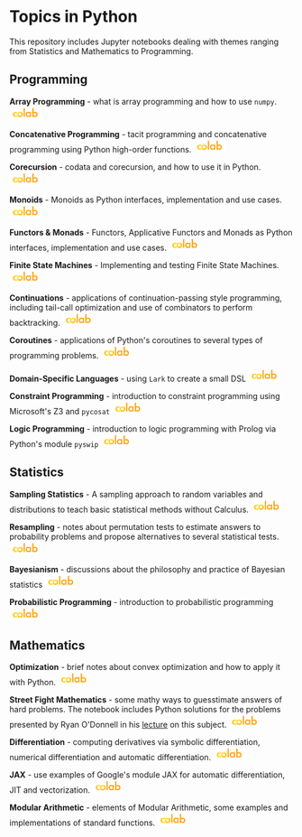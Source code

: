 # Topics in Python

This repository includes Jupyter notebooks dealing with themes ranging from Statistics and Mathematics to Programming.

## Programming

**Array Programming** - what is array programming and how to use `numpy`.
<a href="https://colab.research.google.com/github/jpneto/topicsInPython/blob/main/notebooks/ArrayProgramming.ipynb">
<img border="0" alt="Run on Colab" src="imgs/colab_icon.png" width="56" height="24">
</a>

**Concatenative Programming** - tacit programming and concatenative programming using Python high-order functions.
<a href="https://colab.research.google.com/github/jpneto/topicsInPython/blob/main/notebooks/ConcatenativeProgramming.ipynb">
<img border="0" alt="Run on Colab" src="imgs/colab_icon.png" width="56" height="24">
</a>

**Corecursion** - codata and corecursion, and how to use it in Python.
<a href="https://colab.research.google.com/github/jpneto/topicsInPython/blob/main/notebooks/Corecursion.ipynb">
<img border="0" alt="Run on Colab" src="imgs/colab_icon.png" width="56" height="24">
</a>

**Monoids** - Monoids as Python interfaces, implementation and use cases.
<a href="https://colab.research.google.com/github/jpneto/topicsInPython/blob/main/notebooks/Monoids.ipynb">
<img border="0" alt="Run on Colab" src="imgs/colab_icon.png" width="56" height="24">
</a>

**Functors & Monads** - Functors, Applicative Functors and Monads as Python interfaces, implementation and use cases.
<a href="https://colab.research.google.com/github/jpneto/topicsInPython/blob/main/notebooks/Functors_and_Monads.ipynb">
<img border="0" alt="Run on Colab" src="imgs/colab_icon.png" width="56" height="24">
</a>

**Finite State Machines** - Implementing and testing Finite State Machines.
<a href="https://colab.research.google.com/github/jpneto/topicsInPython/blob/main/notebooks/Finite State Machines.ipynb">
<img border="0" alt="Run on Colab" src="imgs/colab_icon.png" width="56" height="24">
</a>

**Continuations** - applications of continuation-passing style programming, including tail-call optimization and use of combinators to perform backtracking.
<a href="https://colab.research.google.com/github/jpneto/topicsInPython/blob/main/notebooks/Continuations.ipynb">
<img border="0" alt="Run on Colab" src="imgs/colab_icon.png" width="56" height="24">
</a>

**Coroutines** - applications of Python's coroutines to several types of programming problems.
<a href="https://colab.research.google.com/github/jpneto/topicsInPython/blob/main/notebooks/Coroutines.ipynb">
<img border="0" alt="Run on Colab" src="imgs/colab_icon.png" width="56" height="24">
</a>

**Domain-Specific Languages** - using `Lark` to create a small DSL
<a href="https://colab.research.google.com/github/jpneto/topicsInPython/blob/main/notebooks/Domain-SpecificLanguages.ipynb">
<img border="0" alt="Run on Colab" src="imgs/colab_icon.png" width="56" height="24">
</a>

**Constraint Programming** - introduction to constraint programming using Microsoft's Z3 and `pycosat`
<a href="https://colab.research.google.com/github/jpneto/topicsInPython/blob/main/notebooks/ConstraintProgramming.ipynb">
<img border="0" alt="Run on Colab" src="imgs/colab_icon.png" width="56" height="24">
</a>

**Logic Programming** - introduction to logic programming with Prolog via Python's module `pyswip`
<a href="https://colab.research.google.com/github/jpneto/topicsInPython/blob/main/notebooks/LogicProgramming.ipynb">
<img border="0" alt="Run on Colab" src="imgs/colab_icon.png" width="56" height="24">
</a>

## Statistics 

**Sampling Statistics** - A sampling approach to random variables and distributions to teach basic statistical methods without Calculus.
<a href="https://colab.research.google.com/github/jpneto/topicsInPython/blob/main/notebooks/Sampling Statistics.ipynb">
<img border="0" alt="Run on Colab" src="imgs/colab_icon.png" width="56" height="24">
</a>

**Resampling** - notes about permutation tests to estimate answers to probability problems and propose alternatives to several statistical tests.
<a href="https://colab.research.google.com/github/jpneto/topicsInPython/blob/main/notebooks/Resampling.ipynb">
<img border="0" alt="Run on Colab" src="imgs/colab_icon.png" width="56" height="24">
</a>

**Bayesianism** - discussions about the philosophy and practice of Bayesian statistics
<a href="https://colab.research.google.com/github/jpneto/topicsInPython/blob/main/notebooks/Bayesianism.ipynb">
<img border="0" alt="Run on Colab" src="imgs/colab_icon.png" width="56" height="24">
</a>


**Probabilistic Programming** - introduction to probabilistic programming
<a href="https://colab.research.google.com/github/jpneto/topicsInPython/blob/main/notebooks/ProbabilisticProgramming.ipynb">
<img border="0" alt="Run on Colab" src="imgs/colab_icon.png" width="56" height="24">
</a>

## Mathematics

**Optimization** - brief notes about convex optimization and how to apply it with Python.
<a href="https://colab.research.google.com/github/jpneto/topicsInPython/blob/main/notebooks/Optimization.ipynb">
<img border="0" alt="Run on Colab" src="imgs/colab_icon.png" width="56" height="24">
</a>

**Street Fight Mathematics** - some mathy ways to guesstimate answers of hard problems. The notebook includes Python solutions for the problems presented by Ryan O'Donnell in his [lecture](https://www.youtube.com/watch?v=qP4XEZ54eSc) on this subject.
<a href="https://colab.research.google.com/github/jpneto/topicsInPython/blob/main/notebooks/StreetFightMath.ipynb">
<img border="0" alt="Run on Colab" src="imgs/colab_icon.png" width="56" height="24">
</a>

**Differentiation** - computing derivatives via symbolic differentiation, numerical differentiation and automatic differentiation.
<a href="https://colab.research.google.com/github/jpneto/topicsInPython/blob/main/notebooks/Differentiation.ipynb">
<img border="0" alt="Run on Colab" src="imgs/colab_icon.png" width="56" height="24">
</a>

**JAX** - use examples of Google's module JAX for automatic differentiation, JIT and vectorization.
<a href="https://colab.research.google.com/github/jpneto/topicsInPython/blob/main/notebooks/JAX.ipynb">
<img border="0" alt="Run on Colab" src="imgs/colab_icon.png" width="56" height="24">
</a>

**Modular Arithmetic** - elements of Modular Arithmetic, some examples and implementations of standard functions.
<a href="https://colab.research.google.com/github/jpneto/topicsInPython/blob/main/notebooks/ModularArithmetic.ipynb">
<img border="0" alt="Run on Colab" src="imgs/colab_icon.png" width="56" height="24">
</a>